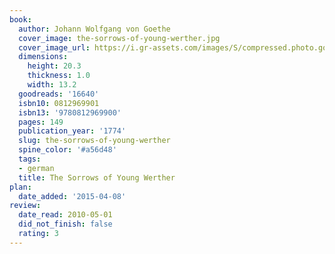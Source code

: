 ```yaml
---
book:
  author: Johann Wolfgang von Goethe
  cover_image: the-sorrows-of-young-werther.jpg
  cover_image_url: https://i.gr-assets.com/images/S/compressed.photo.goodreads.com/books/1386920896l/16640.jpg
  dimensions:
    height: 20.3
    thickness: 1.0
    width: 13.2
  goodreads: '16640'
  isbn10: 0812969901
  isbn13: '9780812969900'
  pages: 149
  publication_year: '1774'
  slug: the-sorrows-of-young-werther
  spine_color: '#a56d48'
  tags:
  - german
  title: The Sorrows of Young Werther
plan:
  date_added: '2015-04-08'
review:
  date_read: 2010-05-01
  did_not_finish: false
  rating: 3
---
```

